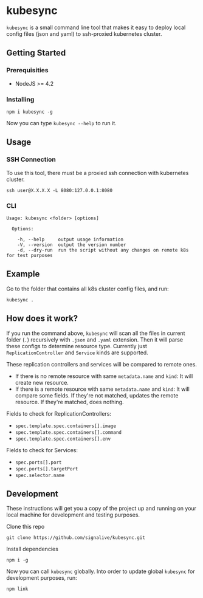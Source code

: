 # kubesync

`kubesync` is a small command line tool that makes it easy to deploy local config files (json and yaml) to ssh-proxied kubernetes cluster.

## Getting Started

### Prerequisities

- NodeJS >= 4.2

### Installing
```
npm i kubesync -g
```
Now you can type `kubesync --help` to run it.

## Usage

### SSH Connection

To use this tool, there must be a proxied ssh connection with kubernetes cluster.
```
ssh user@X.X.X.X -L 8080:127.0.0.1:8080
```

### CLI
```
Usage: kubesync <folder> [options]

  Options:

    -h, --help     output usage information
    -V, --version  output the version number
    -d, --dry-run  run the script without any changes on remote k8s for test purposes
```

## Example
Go to the folder that contains all k8s cluster config files, and run:
```
kubesync .
```

## How does it work?

If you run the command above, `kubesync` will scan all the files in current folder  (`.`) recursively with `.json` and `.yaml` extension. Then it will parse these configs to determine resource type. Currently just `ReplicationController` and `Service` kinds are supported.

These replication controllers and services will be compared to remote ones.

- If there is no remote resource with same `metadata.name` and `kind`: It will create new resource.
- If there is a remote resource with same `metadata.name` and `kind`: It will compare some fields. If they're not matched, updates the remote resource. If they're matched, does nothing.

Fields to check for ReplicationControllers:
- `spec.template.spec.containers[].image`
- `spec.template.spec.containers[].command`
- `spec.template.spec.containers[].env`

Fields to check for Services:
- `spec.ports[].port`
- `spec.ports[].targetPort`
- `spec.selector.name`

## Development

These instructions will get you a copy of the project up and running on your local machine for development and testing purposes.

Clone this repo

```
git clone https://github.com/signalive/kubesync.git
```

Install dependencies

```
npm i -g
```

Now you can call `kubesync` globally. Into order to update global `kubesync` for development purposes, run:

```
npm link
```

